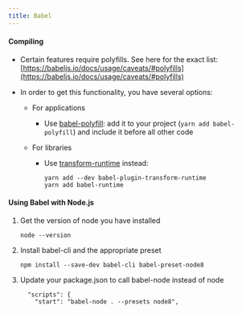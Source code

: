 ```yaml
---
title: Babel
---
```


#### Compiling

- Certain features require polyfills. See here for the exact list: [https://babeljs.io/docs/usage/caveats/#polyfills](https://babeljs.io/docs/usage/caveats/#polyfills)

- In order to get this functionality, you have several options:

  - For applications

    - Use [babel-polyfill](https://babeljs.io/docs/usage/polyfill/): add it to your project (`yarn add babel-polyfill`) and include it before all other code

  - For libraries
    - Use [transform-runtime](https://babeljs.io/docs/plugins/transform-runtime) instead:
      ```
      yarn add --dev babel-plugin-transform-runtime
      yarn add babel-runtime
      ```

#### Using Babel with Node.js

1. Get the version of node you have installed

   ```
   node --version
   ```

1. Install babel-cli and the appropriate preset

   ```
   npm install --save-dev babel-cli babel-preset-node8
   ```

1. Update your package.json to call babel-node instead of node
   ```
     "scripts": {
       "start": "babel-node . --presets node8",
   ```
